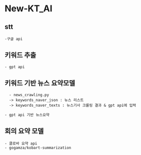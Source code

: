 # New-KT_AI
## stt
    -구글 api 
## 키워드 추출
    - gpt api
    
## 키워드 기반 뉴스 요약모델
      - news_crawling.py 
      -> keywords_naver_json : 뉴스 리스트
      -> keywords_naver_texts : 뉴스기사 크롤링 결과 & gpt api에 입력
      
    - gpt api 기반 뉴스요약
  
## 회의 요약 모델
    - 클로바 요약 api
    - gogamza/kobart-summarization
